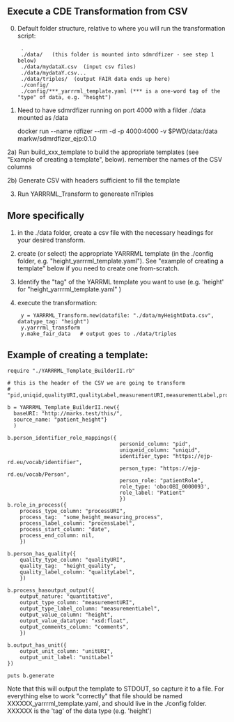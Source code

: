 ## Execute a CDE Transformation from CSV

0) Default folder structure, relative to where you will run the transformation script:

        .
        ./data/   (this folder is mounted into sdmrdfizer - see step 1 below)
        ./data/mydataX.csv  (input csv files)
        ./data/mydataY.csv...
        ./data/triples/  (output FAIR data ends up here)
        ./config/
        ./config/***_yarrrml_template.yaml (*** is a one-word tag of the "type" of data, e.g. "height")

1) Need to have sdmrdfizer running on port 4000 with a filder ./data mounted as /data

     docker run --name rdfizer --rm -d -p 4000:4000 -v $PWD/data:/data markw/sdmrdfizer_ejp:0.1.0

2a) Run build_xxx_template to build the appropriate templates (see "Example of creating a template", below).  remember the names of the CSV columns

2b) Generate CSV with headers sufficient to fill the template

3) Run YARRRML_Transform to genereate nTriples


## More specifically

1) in the ./data folder, create a csv file with the necessary headings for your desired transform.

2) create (or select) the appropriate YARRRML template (in the ./config folder, e.g. "height_yarrrml_template.yaml").  See "example of creating a template" below if you need to create one from-scratch.

3) Identify the "tag" of the YARRML template you want to use (e.g. 'height' for "height_yarrrml_template.yaml" )

4) execute the transformation:

        y = YARRRML_Transform.new(datafile: "./data/myHeightData.csv", datatype_tag: "height")
        y.yarrrml_transform
        y.make_fair_data   # output goes to ./data/triples




## Example of creating a template:

    require "./YARRRML_Template_BuilderII.rb"

    # this is the header of the CSV we are going to transform
    # "pid,uniqid,qualityURI,qualityLabel,measurementURI,measurementLabel,processURI,processLabel,height,unitURI,unitLabel,date,comments"

    b = YARRRML_Template_BuilderII.new({
      baseURI: "http://marks.test/this/",
      source_name: "patient_height"}
      )

    b.person_identifier_role_mappings({
                                        personid_column: "pid",
                                        uniqueid_column: "uniqid",
                                        identifier_type: "https://ejp-rd.eu/vocab/identifier",
                                        person_type: "https://ejp-rd.eu/vocab/Person",
                                        person_role: "patientRole",
                                        role_type: 'obo:OBI_0000093',
                                        role_label: "Patient"
                                        })
    b.role_in_process({
        process_type_column: "processURI",  
        process_tag:  "some_height_measuring_process",
        process_label_column: "processLabel", 
        process_start_column: "date", 
        process_end_column: nil,
        })

    b.person_has_quality({
        quality_type_column: "qualityURI",  
        quality_tag:  "height_quality",
        quality_label_column: "qualityLabel", 
        })

    b.process_hasoutput_output({
        output_nature: "quantitative",
        output_type_column: "measurementURI",
        output_type_label_column: "measurementLabel",
        output_value_column: "height",
        output_value_datatype: "xsd:float",
        output_comments_column: "comments",
        })

    b.output_has_unit({
        output_unit_column: "unitURI",
        output_unit_label: "unitLabel"  
    })

    puts b.generate


Note that this will output the template to STDOUT, so capture it to a file.  For everything else to work "correctly" that file should be named
XXXXXX_yarrrml_template.yaml, and should live in the ./config folder.   XXXXXX is the 'tag' of the data type (e.g. 'height')
